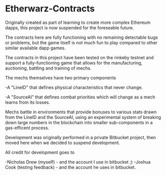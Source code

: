 # Etherwarz-Contracts

Originally created as part of learning to create more complex Ethereum dapps, this project is now suspended for the foreseable 
future.

The contracts here are fully functioning with no remaining detectable bugs or problems, but the game itself is not much fun
to play compared to other similar available dapp games.

The contracts in this project have been tested on the rinkeby testnet and support a fully-functioning game that allows for
the manufacturing, auctioning, battling and training of mechs.

The mechs themselves have two primary components

-A "LineID" that defines physical characteristics that never change.

-A "SourceAI" that defines combat priorities which will change as a mech learns from its losses.

Mechs battle in environments that provide bonuses to various stats drawn from the LineID and the SourceAI, using an experimental
system of breaking down large numbers in the blockchain into smaller sub-components in a gas-efficent process.


Development was originally performed in a private Bitbucket project, then moved here when we decided to suspend development.

All credit for development goes to

-Nicholas Drew (myself) - and the account I use in bitbucket ;)
-Joshua Cook (testing feedback) - and the account he uses in bitbucket.
